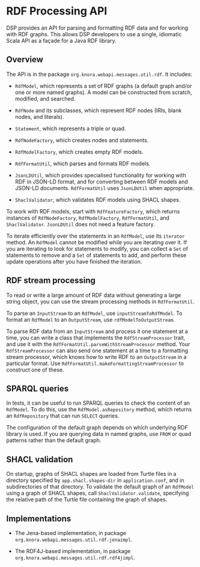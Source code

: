 # RDF Processing API

DSP provides an API for parsing and formatting RDF data and
for working with RDF graphs. This allows DSP developers to use a single,
idiomatic Scala API as a façade for a Java RDF library.


## Overview

The API is in the package `org.knora.webapi.messages.util.rdf`. It includes:

- `RdfModel`, which represents a set of RDF graphs (a default graph and/or one or more named graphs).
  A model can be constructed from scratch, modified, and searched.

- `RdfNode` and its subclasses, which represent RDF nodes (IRIs, blank nodes, and literals).

- `Statement`, which represents a triple or quad.

- `RdfNodeFactory`, which creates nodes and statements.

- `RdfModelFactory`, which creates empty RDF models.

- `RdfFormatUtil`, which parses and formats RDF models.

- `JsonLDUtil`, which provides specialised functionality for working
  with RDF in JSON-LD format, and for converting between RDF models
  and JSON-LD documents. `RdfFormatUtil` uses `JsonLDUtil` when appropriate.
  
- `ShaclValidator`, which validates RDF models using SHACL shapes.

To work with RDF models, start with `RdfFeatureFactory`, which returns instances
of `RdfNodeFactory`, `RdfModelFactory`, `RdfFormatUtil`, and `ShaclValidator`. 
`JsonLDUtil` does not need a feature factory.

To iterate efficiently over the statements in an `RdfModel`, use its `iterator` method.
An `RdfModel` cannot be modified while you are iterating over it.
If you are iterating to look for statements to modify, you can
collect a `Set` of statements to remove and a `Set` of statements
to add, and perform these update operations after you have finished
the iteration.

## RDF stream processing

To read or write a large amount of RDF data without generating a large string
object, you can use the stream processing methods in `RdfFormatUtil`.

To parse an `InputStream` to an `RdfModel`, use `inputStreamToRdfModel`.
To format an `RdfModel` to an `OutputStream`, use `rdfModelToOutputStream`.

To parse RDF data from an `InputStream` and process it one statement at a time,
you can write a class that implements the `RdfStreamProcessor` trait, and
use it with the `RdfFormatUtil.parseWithStreamProcessor` method.
Your `RdfStreamProcessor` can also send one statement at a time to a
formatting stream processor, which knows how to write RDF to an `OutputStream`
in a particular format. Use `RdfFormatUtil.makeFormattingStreamProcessor` to
construct one of these.


## SPARQL queries

In tests, it can be useful to run SPARQL queries to check the content of
an `RdfModel`. To do this, use the `RdfModel.asRepository` method, which
returns an `RdfRepository` that can run `SELECT` queries.

The configuration of the default graph depends on which underlying
RDF library is used. If you are querying data in named graphs, use `FROM`
or quad patterns rather than the default graph.


## SHACL validation

On startup, graphs of SHACL shapes are loaded from Turtle files in a directory specified
by `app.shacl.shapes-dir` in `application.conf`, and in subdirectories of
that directory. To validate the default graph of an `RdfModel` using a graph of
SHACL shapes, call `ShaclValidator.validate`, specifying the relative path of the
Turtle file containing the graph of shapes.


## Implementations

- The Jena-based implementation, in package `org.knora.webapi.messages.util.rdf.jenaimpl`.

- The RDF4J-based implementation, in package `org.knora.webapi.messages.util.rdf.rdf4jimpl`.
